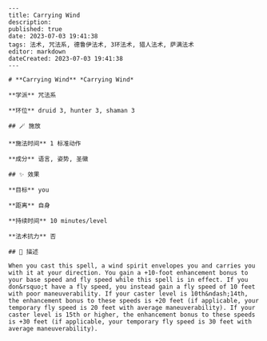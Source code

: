 
    ---
    title: Carrying Wind
    description: 
    published: true
    date: 2023-07-03 19:41:38
    tags: 法术, 咒法系, 德鲁伊法术, 3环法术, 猎人法术, 萨满法术
    editor: markdown
    dateCreated: 2023-07-03 19:41:38
    ---

    # **Carrying Wind** *Carrying Wind*

    **学派** 咒法系 

    **环位** druid 3, hunter 3, shaman 3

    ## 🪄 施放

    **施法时间** 1 标准动作

    **成分** 语言, 姿势, 圣徽

    ## ✨ 效果 

    **目标** you 

    **距离** 自身  

    **持续时间** 10 minutes/level 

    **法术抗力** 否

    ## 📖 描述

    When you cast this spell, a wind spirit envelopes you and carries you with it at your direction. You gain a +10-foot enhancement bonus to your base speed and fly speed while this spell is in effect. If you don&rsquo;t have a fly speed, you instead gain a fly speed of 10 feet with poor maneuverability. If your caster level is 10th&ndash;14th, the enhancement bonus to these speeds is +20 feet (if applicable, your temporary fly speed is 20 feet with average maneuverability). If your caster level is 15th or higher, the enhancement bonus to these speeds is +30 feet (if applicable, your temporary fly speed is 30 feet with average maneuverability).
    